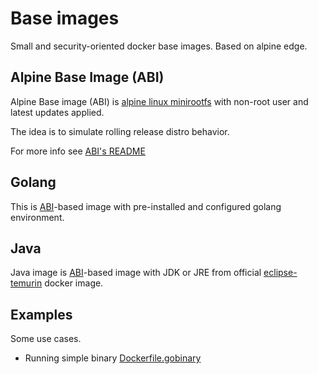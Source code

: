 # Base images
Small and security-oriented docker base images. Based on alpine edge.

## Alpine Base Image (ABI)

Alpine Base image (ABI) is [alpine linux minirootfs](https://cz.alpinelinux.org/alpine/edge/releases/x86_64/) 
with non-root user and latest updates applied.

The idea is to simulate rolling release distro behavior.

For more info see [ABI's README](abi/README.md)

## Golang
This is [ABI](abi)-based image with pre-installed and configured golang environment.

## Java
Java image is [ABI](abi)-based image with
JDK or JRE from official [eclipse-temurin](https://hub.docker.com/_/eclipse-temurin) docker image.

## Examples
Some use cases.

* Running simple binary [Dockerfile.gobinary](examples/Dockerfile.gobinary)